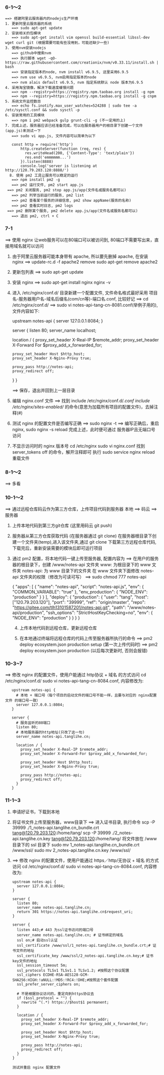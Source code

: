 ### 6-1～2 
    ==> 搭建阿里云服务器内的nodejs生产环境
    1. 更新阿里云服务器的系统 
       ==> sudo apt-get update
    2. 安装相关的包模块 
       ==> sudo apt-get install vim openssl build-essential libssl-dev wget curl git (根据需要可能有些没用到，可能还缺少一些)
    3. 使用nvm安装nodejs 
       ==> github中搜索nvm
       ==> 执行脚本 wget -qO- https://raw.githubusercontent.com/creationix/nvm/v0.33.11/install.sh | bash
       ==> 安装指定版本的node, nvm install v6.9.5, 这里采用6.9.5
       ==> nvm use v6.9.5, nvm启用指定版本的node
       ==> nvm alais default v6.9.5, nvm 指定系统默认 node 版本为6.9.5
    4. 采用淘宝镜像，解决下载速度缓慢问题
       ==> npm --registry=https://registry.npm.taobao.org install -g npm
       ==> npm --registry=https://registry.npm.taobao.org install -g cnpm
    5. 系统文件监控数目
       ==> echo fs.inotify.max_user_watches=524288 | sudo tee -a /etc/sysctl.conf && sudo sysctl -p
    6. 安装常用的工具模块 
       ==> npm i pm2 webpack gulp grunt-cli -g (不一定用的上)
    7. 完成上述，服务器应该已经准备完成，可以在服务器用户的根目录下创建一个文件(app.js)来测试一下
       ==> sudo vi app.js, 文件内容可以简单为以下

       const http = require('http')
		   http.createServer(function (req, res) {
		     res.writeHead(200, {'Content-Type': 'text/plain'})
		     res.end('emmmmmm...')
		   }).listen(8888)
		   console.log('server is listening at http://120.79.203.120:8888/')
	  8. 使用 pm2 工具让服务可以稳定的运行
	   ==> npm install pm2 -g
	   ==> pm2 运行文件, pm2 start app.js
     ==> pm2 关闭服务, pm2 stop app.js/app(文件名或服务名都可以)
	   ==> pm2 列举当前运行的服务, pm2 list
	   ==> pm2 查看某个服务的详细信息, pm2 show appName(服务的名称)
	   ==> pm2 查看实时日志, pm2 logs
     ==> pm2 删除某个服务, pm2 delete app.js/app(文件名或服务名都可以)
	   ==> 退出 pm2, ctrl + C

### 7-1 
   ==> 使用 nginx 让web服务可以在80端口可以被访问到, 80端口不需要写出来，直接用域名就可以访问
   1. 由于阿里云服务器可能本身带有 apache, 所以要先删掉 apache, 在安装 nginx
      ==> update-rc.d -f apache2 remove
          sudo apt-get remove apache2
   2. 更新包列表
      ==> sudo apt-get update
   3. 安装 nginx
      ==> sudo apt-get install nginx
        nginx -v
   4. 进入 /etc/nginx/conf.d/ 目录新建一个配置文件, 文件命名格式最好采用 项目名-服务器用户名-域名后缀名(com/cn等)-端口名.conf, 比较好记
      ==> cd /etc/nginx/conf.d/
      ==> sudo vi notes-api-tang-cn-8081.conf(举例子用的), 文件内容如下:

      upstream notes-api {
        server 127.0.0.1:8084;
      }
      
      server {
        listen 80;
        server_name localhost;
      
        location / {
          proxy_set_header X-Real-IP $remote_addr;
          proxy_set_header X-Forward For $proxy_add_x_forwarded_for;
      
          proxy_set_header Host $http_host;
          proxy_set_header X-Nginx-Proxy true;
      
          proxy_pass http://notes-api;
          proxy_redirect off;
        }
      }

      ==> 保存，退出并回到上一层目录
   5.  编辑 nginx.conf 文件 
       ==> 找到
           include /etc/nginx/conf.d/*.conf
           include /etc/nginx/sites-enabled/*
           的命令(意思为加载所有项目的配置文件)，去掉注释(#)
   6. 测试 nginx 的配置文件是否编写正确
      ==> sudo nginx -t
      ==> 编写正确后，重启nginx, sudo nginx -s reload
          完成上述，此时便可通过 服务器IP且无端口号 访问
   7. 不显示访问时的 nginx 版本号
      cd /etc/nginx
      sudo vi nginx.conf
      找到 server_tokens off 的命令，解开注释即可
      执行 sudo service nginx reload 重载文件

### 8-1～2
   ==> 多看

### 10-1～2
   ==> 通过远程仓库码云作为第三方仓库，上传项目代码到服务器 本地 ==> 码云 ==> 服务器
   1. 上传本地代码到第三方git仓库 (这里用码云 git push)
   2. 服务器从第三方仓库获取代码 (在服务器通过 git clone)
      在服务器根目录下创建一个文件夹(temp),进入该文件夹,通过 git clone 下载第三方远程仓库代码, 下载完后，重新安装需要的模块后即可运行项目
   3. 通过 pm2 配置，将本地代码一键上传至服务器, 配置内容为
      ==> 在用户的服务器的根目录下，创建 /www/notes-api 文件夹
      www: 为根目录下的 www 文件夹
      notes-api: 为 www 目录下的文件夹
      在 www 文件夹下面修改 notes-api 文件夹的权限（修改为可读可写）
      ==> sudo chmod 777 notes-api

      {
        "apps": [
          {
            "name": "notes-api",
            "script": "notes-api.js",
            "env": {
              "COMMON_VARIABLE": "true"
            },
            "env_production": {
              "NODE_ENV": "production"
            }
          }
        ],
        "deploy": {
          "production": {
            "user": "tang",
            "host": ["120.79.203.120"],
            "port": "39999",
            "ref": "origin/master",
            "repo": "https://gitee.com/tlh13101587201/notes-api.git",
            "path": "/www/notes-api/production",
            "ssh_options": "StrictHostKeyChecking=no",
            "env": {
              "NODE_ENV": "production"
            }
          }
        }
      }

      4. 上传本地代码到远程仓库，更新远程仓库

      5. 在本地通过终端将远程仓库的代码上传至服务器所执行的命令
         ==> pm2 deploy ecosystem.json production setup (第一次上传代码时)
         ==> pm2 deploy ecosystem.json production (以后每次更新时, 否则会报错)

### 10-3~7
   ==> 修改 nginx 的配置文件，使用户能通过 http协议 + 域名 的方式访问
       cd /etc/nginx/conf.d/
       sudo vi notes-api-tang-cn-8084.conf, 内容修改为:

       upstream notes-api {
         # 本地 + 端口号（每个项目的启动文件的端口号不能一样，且要与对应的 nginx配置文件 的端口号一致）
         server 127.0.0.1:8084;
       }
       
       server {
         # 服务监听的80端口
         listen 80;
         # 本地服务器的http地址(只改了这一句)
         server_name notes-api.tanglihe.cn;
       
         location / {
           proxy_set_header X-Real-IP $remote_addr;
           proxy_set_header X-Forward-For $proxy_add_x_forwarded_for;
       
           proxy_set_header Host $http_host;
           proxy_set_header X-Nginx-Proxy true;
       
           proxy_pass http://notes-api;
           proxy_redirect off;
         }
       }

### 11-1~3
   1. 申请好证书，下载到本地
   2. 将证书文件上传至服务器，www目录下
      ==> 进入证书目录, 执行命令
          scp -P 39999 ./1_notes-api.tanglihe.cn_bundle.crt tang@120.79.203.120:/home/tang/
          scp -P 39999 ./2_notes-api.tanglihe.cn.key tang@120.79.203.120:/home/tang/
          将文件放在 /www 目录下的 ssl 目录下
          sudo mv 1_notes-api.tanglihe.cn_bundle.crt /www/ssl/
          sudo mv 2_notes-api.tanglihe.cn.key /www/ssl/
   3. ==> 修改 nginx 的配置文件，使用户能通过 https／http/无协议 + 域名 的方式访问
          cd /etc/nginx/conf.d/
          sudo vi notes-api-tang-cn-8084.conf, 内容修改为:

          upstream notes-api {
            server 127.0.0.1:8084;
          }
          
          server {
            listen 80;
            server_name notes-api.tanglihe.cn;
            return 301 https://notes-api.tanglihe.cn$request_uri;
          }
          
          server {
            listen 443;# 443 为ssl证书访问的端口号
            server_name notes-api.tanglihe.cn; # 证书绑定的域名
            ssl on;# 启动ssl认证
            ssl_certificate /www/ssl/1_notes-api.tanglihe.cn_bundle.crt;# 证书文件的地址
            ssl_certificate_key /www/ssl/2_notes-api.tanglihe.cn.key;# 证书key文件的地址
            ssl_session_timeout 5m;
            ssl_protocols TLSv1 TLSv1.1 TLSv1.2; #按照这个协议配置
            ssl_ciphers ECDHE-RSA-AES128-GCM-SHA256:HIGH:!aNULL:!MD5:!RC4:!DHE;#按照这个套件配置
            ssl_prefer_server_ciphers on;
          
            # 不是根据协议访问的，重定向到https协议去
            if ($ssl_protocol = "") {
              rewrite ^(.*) https://$host$1 permanent;
            }
          
            location / {
              proxy_set_header X-Real-IP $remote_addr;
              proxy_set_header X-Forward-For $proxy_add_x_forwarded_for;
          
              proxy_set_header Host $http_host;
              proxy_set_header X-Nginx-Proxy true;
          
              proxy_pass http://notes-api;
              proxy_redirect off;
            }
          }

          测试并重启 nginx 配置文件  

















